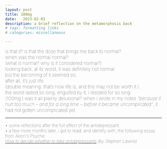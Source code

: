 ```yaml
---
layout: post
title: 100mg
date:   2023-02-01
description: a brief reflection on the metamorphosis back
# tags: formatting links
# categories: miscellaneous

---
```


<span style="font-size:15px;font-weight:lighter">
is that it? is that the dose that brings me back to normal? 
<br> when was the normal normal? 
<br> (what is normal? why is it considered normal?)
<br> looking back, at its worst, it was definitely not normal
<br> but the becoming of it seemed so;
<br> after all, it’s just life
<br> (double meaning: that’s how life is, and this may not be worth it.)
<br> the worst lasted so long; engulfed by it, i resisted for so long
<br> (100mg.) was it all plainly delusional?
</span>

<span style="font-size:15px;font-weight:lighter">
when i wrote in my notes <i>"because it hurt too much – and for a long time – before it became uncomplicated"</i>, it had not gotten uncomplicated yet.


<br>
<hr>

<span style="font-size:14px;font-weight:lighter">
• some reflections after the full effect of the antidepressant.
<br>• a few more months later, i got to read, and identify with, the following essay from Aeon's Psyche: <i><a href="https://psyche.co/guides/how-to-decide-whether-to-start-taking-antidepressant-pills"><br>How to decide whether to take antidepressants</a> (by Stephen Lawrie) </i>
</span>